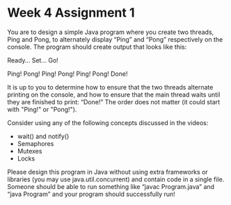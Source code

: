 Week 4 Assignment 1
===================

You are to design a simple Java program where you create two threads, Ping and Pong, to alternately display “Ping” and “Pong” respectively on the console.  The program should create output that looks like this:

Ready… Set… Go!

Ping!
Pong!
Ping!
Pong!
Ping!
Pong!
Done!

It is up to you to determine how to ensure that the two threads alternate printing on the console, and how to ensure that the main thread waits until they are finished to print: “Done!”  The order does not matter (it could start with "Ping!" or "Pong!").

Consider using any of the following concepts discussed in the videos:

* wait() and notify()
* Semaphores
* Mutexes
* Locks

Please design this program in Java without using extra frameworks or libraries (you may use java.util.concurrent) and contain code in a single file.  Someone should be able to run something like “javac Program.java” and “java Program” and your program should successfully run!
